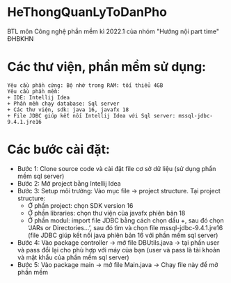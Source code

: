 # HeThongQuanLyToDanPho
BTL môn Công nghệ phần mềm kì 2022.1 của nhóm "Hướng nội part time" ĐHBKHN

# Các thư viện, phần mềm sử dụng:
	Yêu cầu phần cứng: Bộ nhớ trong RAM: tối thiểu 4GB
	Yêu cầu phần mềm:
	+ IDE: Intellij Idea
	+ Phần mềm chạy database: Sql server
	+ Các thư viện, sdk: java 16, javafx 18
	+ File JDBC giúp kết nối Intellij Idea với Sql server: mssql-jdbc-9.4.1.jre16

# Các bước cài đặt:
+ Bước 1: Clone source code và cài đặt file cơ sở dữ liệu (sử dụng phần mềm sql server)
+ Bước 2: Mở project bằng Intellij Idea
+ Bước 3: Setup môi trường: Vào mục file -> project structure. Tại project structure:
	- Ở phần project: chọn SDK version 16
	- Ở phần libraries: chọn thư viện của javafx phiên bản 18
	- Ở phần modul: import file JDBC bằng cách chọn dấu +, sau đó chọn 
‘JARs or Directories…’, sau đó tìm và chọn file mssql-jdbc-9.4.1.jre16 
(file JDBC giúp kết nối java phiên bản 16 với phần mềm sql server)
+ Bước 4: Vào package controller -> mở file DBUtils.java -> tại phần user và 
pass đổi lại cho phù hợp với máy của bạn (user và pass là tài khoản và mật 
khẩu của phần mềm sql server)
+ Bước 5: Vào package main -> mở file Main.java -> Chạy file này để 
mở phần mềm
